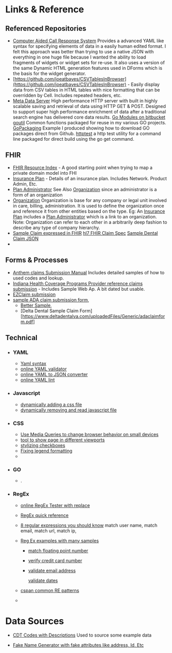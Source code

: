 # Links & Reference

## Referenced Repositories

* [Computer Aided Call Response System](https://bitbucket.org/joexdobs/computer-aided-call-response-engine) Provides a advanced YAML like syntax for specifying elements of data in a easily human edited format.   I felt this approach was better than trying to use a native JSON with everything in one huge file because I wanted the ability to load fragments of widgets or widget sets for re-use.  It also uses a version of the same Dynamic HTML generation features used in DForms which is the basis for the widget generator.
* [https://github.com/joeatbayes/CSVTablesInBrowser](https://github.com/joeatbayes/CSVTablesInBrowser)  - Easily display data from CSV tables in HTML tables with nice formatting that can be overridden by Cell.  Includes repeated headers, etc.  
* [Meta Data Server](https://bitbucket.org/joexdobs/meta-data-server/src/master/)  High performance HTTP server with built in highly scalable saving and retrieval of data using HTTP GET & POST.  Designed to support super high performance enrichment of data after a traditional search engine has delivered core data results.  [Go Modules on bitbucket](https://medium.com/rungo/anatomy-of-modules-in-go-c8274d215c16)  [goutil](https://github.com/joeatbayes/goutil) Common functions packaged for reuse in my various GO projects.   [GoPackaging](https://github.com/joeatbayes/GoPackaging) Example I produced showing how to download GO packages direct from Github.   [httptest](https://github.com/joeatbayes/http-stress-test) a http test utility for a command line packaged for direct build using the go get command.



## FHIR

* [FHIR  Resource Index](https://www.hl7.org/fhir/resourcelist.html) -  A good starting point when trying to map a private domain model into FHI
* [Insurance Plan](https://www.hl7.org/fhir/insuranceplan.html) - Details of an insurance plan.  Includes Network.  Product Admin, Etc.  
* [Plan Administrator](https://www.hl7.org/fhir/insuranceplan-definitions.html#InsurancePlan.administeredBy)  See Also  [Organization](https://www.hl7.org/fhir/organization.html) since an administrator is a form of an organization
* [Organization](https://www.hl7.org/fhir/organization.html)  Organization is base for any company or legal unit involved in care, billing, administration.  It is used to define the organization once and reference it from other entities based on the type.  Eg:  An [Insurance Plan](https://www.hl7.org/fhir/insuranceplan.html)  includes a [Plan Administrator](https://www.hl7.org/fhir/insuranceplan-definitions.html#InsurancePlan.administeredBy)  which is a link to an organization.  Note: Organization can refer to each other in a arbitrarily deep fashion to describe any type of company hierarchy.
* [Sample Claim expressed in FHIR](https://www.hl7.org/fhir/claim-example.json.html) [hl7 FHIR Claim Spec](https://www.hl7.org/fhir/claim.html) [Sample Dental Claim JSON](https://www.hl7.org/fhir/claim-example-oral-contained.json.html)
* 

## Forms & Processes 

* [Anthem claims Submission Manual](https://www11.anthem.com/provider/nv/f5/s5/t1/pw_b130799.pdf?refer=ahpfooter) Includes detailed samples of how to used codes and lookup.
* [Indiana Health Coverage Programs Provider reference claims submission](https://www.in.gov/medicaid/files/claim%20submission%20and%20processing.pdf)  - Includes Sample Web Ap.  A bit dated but usable. 
* [EZClaim submission](https://www.ezclaim.com/manuals/premierbilling/index.html#!Documents/additionalclaimscreeninformation.htm)
* [sample ADA claim submission form](https://www.ada.org/~/media/ADA/Publications/Files/2019ADADentalClaim%20Form_2019May.pdf?la=en),  
  *  [Better Sample](https://victims.ca.gov/docs/forms/providers/adaclaimform.pdf),  
  * [Delta Dental Sample Claim Form][https://www.deltadentalva.com/uploadedFiles/Generic/adaclaimform.pdf]

## Technical

* ### **YAML**

  * [Yaml syntax](https://docs.ansible.com/ansible/latest/reference_appendices/YAMLSyntax.html)
  * [online YAML validator](https://codebeautify.org/yaml-validator)
  * [online YAML to JSON converter](https://codebeautify.org/yaml-to-json-xml-csv)
  * [online YAML lint](http://www.yamllint.com/)

* ### **Javascript**

  * [dynamically adding a css file](http://www.javascriptkit.com/javatutors/loadjavascriptcss.shtml)
  * [dynamically removing and read javascript file](http://www.javascriptkit.com/javatutors/loadjavascriptcss2.shtml)

* ### **CSS**

  * [Use Media Queries to change browser behavior on small devices](https://www.smashingmagazine.com/2010/07/how-to-use-css3-media-queries-to-create-a-mobile-version-of-your-website/)
  * [tool to show page in different viewports](https://app.protofluid.com/#https://joeatbayes.github.io/metadata-forms-gui/)
  * [stylizing checkboxes](https://cssnewbie.com/stylize-checkboxes-and-text-fields-using-css/#.XfcRdmTYq0o)
  * [Fixing legend formatting](https://beckism.com/2008/12/display_block_legend/)
  * 

* ### **GO**

  * .
  
* ### RegEx

  * [online RegEx Tester with replace](https://www.freeformatter.com/regex-tester.html)
  
  * [RegEx quick reference](http://regexrenamer.sourceforge.net/help/regex_quickref.html)
  
  * [8 regular expressions you should know](https://code.tutsplus.com/tutorials/8-regular-expressions-you-should-know--net-6149) match user name,  match email,  match url,  match ip, 
  
  * [Reg Ex examples with many samples](https://www.regular-expressions.info/examples.html])
  
    * [match floating point number](https://www.regular-expressions.info/floatingpoint.html)
  
    * [verify credit card number](https://www.regular-expressions.info/creditcard.html)
  
    * [validate email address](https://www.regular-expressions.info/email.html)
  
      [validate dates](https://www.regular-expressions.info/dates.html)
  
  * [cspan common RE patterns](https://metacpan.org/pod/Regexp::Common)
  
  * 





# Data Sources

* [CDT Codes with Descriptions](https://ca.healthnetadvantage.com/content/dam/centene/healthnet/pdfs/medicare/2019/CA/2019-CA-HNTCD-MA-MAPD-DSNP.pdf)  Used to source some example data

* [Fake Name Generator with fake attributes like address, Id, Etc](https://www.fakenamegenerator.com/thanks.php)

  
